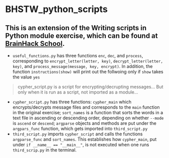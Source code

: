 # BHSTW_python_scripts
## This is an extension of the Writing scripts in Python module exercise, which can be found at [BrainHack School](https://school-brainhack.github.io/modules/python_scripts/).
- `useful_functions.py` has three functions `enc`, `dec`, and `process`, corresponding to `encrypt_letter(letter, key)`, `decrypt_letter(letter, key)`, and `process_message(message, key, encrypt)`. In addition, the function `instructions(show)` will print out the follwoing only if `show` takes the value `yes`
> cypher_script.py is a script for encrypting/decrupting messages...
> But only when it is run as a script, not imported as a module... 
- `cypher_script.py` has three functions: `cypher_main` which encrypts/decrypts message files and corresponds to the `main` function in the original exercise; `sort_names` is a function that sorts the words in a text file in ascending or descending order, depending on whether `--mode` is `ascend` or `descend`; `argparse` objects and methods are put under the `argpars_func` function, which gets imported into `third_script.py` 
- `third_script.py` imports `cypher_script` and calls the functions `argparse_func` and `sort_names`. This establishes how `cypher_main`, put under `if __name__ == "__main__"`, is not executed when one runs `third_scrip.py` in the terminal.

